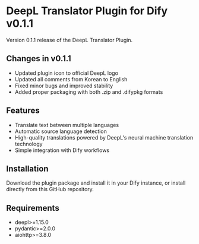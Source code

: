 # DeepL Translator Plugin for Dify v0.1.1

Version 0.1.1 release of the DeepL Translator Plugin.

## Changes in v0.1.1
- Updated plugin icon to official DeepL logo
- Updated all comments from Korean to English
- Fixed minor bugs and improved stability
- Added proper packaging with both .zip and .difypkg formats

## Features
- Translate text between multiple languages
- Automatic source language detection
- High-quality translations powered by DeepL's neural machine translation technology
- Simple integration with Dify workflows

## Installation
Download the plugin package and install it in your Dify instance, or install directly from this GitHub repository.

## Requirements
- deepl>=1.15.0
- pydantic>=2.0.0
- aiohttp>=3.8.0 